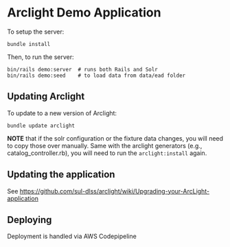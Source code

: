 # Arclight Demo Application

To setup the server:

```
bundle install
```

Then, to run the server:

```
bin/rails demo:server  # runs both Rails and Solr
bin/rails demo:seed    # to load data from data/ead folder
```

## Updating Arclight

To update to a new version of Arclight:

```
bundle update arclight
```

**NOTE** that if the solr configuration or the fixture data changes, you will need to copy those over manually. Same with the arclight generators (e.g., catalog_controller.rb), you will need to run the `arclight:install` again.

## Updating the application

See https://github.com/sul-dlss/arclight/wiki/Upgrading-your-ArcLight-application

## Deploying
Deployment is handled via AWS Codepipeline
